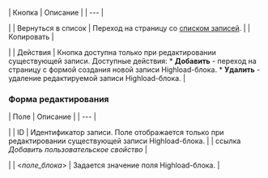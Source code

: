 | Кнопка | Описание |
| --- |

|
| Вернуться в список | Переход на страницу со [списком записей](/user_help/content/highloadblock/highloadblock_rows_list.php). |
| Копировать |

|
| Действия | Кнопка доступна только при редактировании существующей записи. Доступные действия:  * **Добавить** - переход на страницу с формой создания новой записи Highload-блока. * **Удалить** - удаление редактируемой записи Highload-блока. |

  

### Форма редактирования

| Поле | Описание |
| --- |

|
| ID | Идентификатор записи.    Поле отображается только при редактировании существующей записи Highload-блока. |
| ссылка *Добавить пользовательское свойство* |

|
| <*поле\_блока*> | Задается значение поля Highload-блока. |

<!--
<h4>Кнопки управления

| Поле | Описание |
| --- |

|
| Сохранить | Сохранение параметров записи. Возврат к списку записей. |
| Применить |